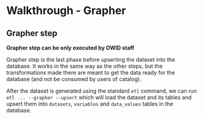# Walkthrough - Grapher

## Grapher step

**Grapher step can be only executed by OWID staff**

Grapher step is the last phase before upserting the dataset into the database. It works in the same way as the other steps, but the transformations made there are meant to get the data ready for the database (and not be consumed by users of catalog).

After the dataset is generated using the standard `etl` command, we can run `etl ... --grapher --upsert` which will load the dataset and its tables and upsert them into `datasets`, `variables` and `data_values` tables in the database.
